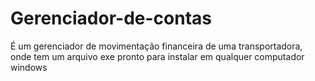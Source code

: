 # Gerenciador-de-contas
É um gerenciador de movimentação financeira de uma transportadora, onde tem um arquivo exe pronto para instalar em qualquer computador windows
